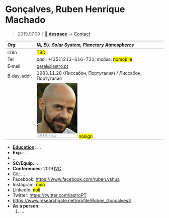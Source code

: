 # Gonçalves, Ruben Henrique Machado
> 2019.07.09 ┊ **[🚀](../index/index.md) [despace](index.md)** → [Contact](contact.md)

|*[Org.](contact.md)*|*[IA](ia.md), EU. Solar System, Planetary Atmospheres*|
|:--|:--|
|i18n| <mark>TBD</mark> |
|Tel|*раб.:* +(351)213-616-731; *mobile:* <mark>nomobile</mark> |
|E‑mail| <geral@iastro.pt> |
|B‑day, addr.| 1983.11.28 (Лиссабон, Португалия) / Лиссабон, Португалия |
|| [![](f/contact/g/gonsalves_001_photo_thumb.jpg)](f/contact/g/gonsalves_001_photo.jpg) <mark>nosign</mark> |

   - **[Education](edu.md):** …
   - **Exp.:** …
   - …
   - **SC/Equip.:** …
   - **Conferences:** 2019 [IVC](ivc_2019.md)
   - Git: …
   - Facebook: <https://www.facebook.com/ruben.yshua>
   - Instagram: <mark>noin</mark>
   - LinkedIn: <mark>noli</mark>
   - Twitter: <https://twitter.com/iastroPT>
   - <https://www.researchgate.net/profile/Ruben_Goncalves3>
   - **As a person:**
      1. …
